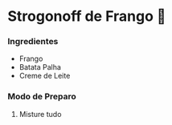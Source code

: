 # Strogonoff  de Frango :chicken:

### Ingredientes

- Frango
- Batata Palha
- Creme de Leite

### Modo de Preparo

1. Misture tudo



